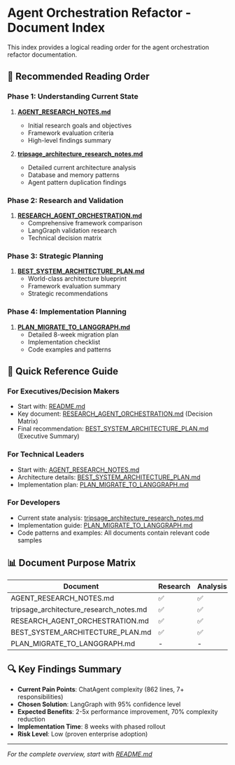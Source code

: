 # Agent Orchestration Refactor - Document Index

This index provides a logical reading order for the agent orchestration refactor documentation.

## 📖 Recommended Reading Order

### Phase 1: Understanding Current State

1. **[AGENT_RESEARCH_NOTES.md](./AGENT_RESEARCH_NOTES.md)**
   - Initial research goals and objectives
   - Framework evaluation criteria
   - High-level findings summary

2. **[tripsage_architecture_research_notes.md](./tripsage_architecture_research_notes.md)**
   - Detailed current architecture analysis
   - Database and memory patterns
   - Agent pattern duplication findings

### Phase 2: Research and Validation

1. **[RESEARCH_AGENT_ORCHESTRATION.md](./RESEARCH_AGENT_ORCHESTRATION.md)**
   - Comprehensive framework comparison
   - LangGraph validation research
   - Technical decision matrix

### Phase 3: Strategic Planning

1. **[BEST_SYSTEM_ARCHITECTURE_PLAN.md](./BEST_SYSTEM_ARCHITECTURE_PLAN.md)**
   - World-class architecture blueprint
   - Framework evaluation summary
   - Strategic recommendations

### Phase 4: Implementation Planning

1. **[PLAN_MIGRATE_TO_LANGGRAPH.md](./PLAN_MIGRATE_TO_LANGGRAPH.md)**
   - Detailed 8-week migration plan
   - Implementation checklist
   - Code examples and patterns

## 🎯 Quick Reference Guide

### For Executives/Decision Makers

- Start with: [README.md](./README.md)
- Key document: [RESEARCH_AGENT_ORCHESTRATION.md](./RESEARCH_AGENT_ORCHESTRATION.md) (Decision Matrix)
- Final recommendation: [BEST_SYSTEM_ARCHITECTURE_PLAN.md](./BEST_SYSTEM_ARCHITECTURE_PLAN.md) (Executive Summary)

### For Technical Leaders

- Start with: [AGENT_RESEARCH_NOTES.md](./AGENT_RESEARCH_NOTES.md)
- Architecture details: [BEST_SYSTEM_ARCHITECTURE_PLAN.md](./BEST_SYSTEM_ARCHITECTURE_PLAN.md)
- Implementation plan: [PLAN_MIGRATE_TO_LANGGRAPH.md](./PLAN_MIGRATE_TO_LANGGRAPH.md)

### For Developers

- Current state analysis: [tripsage_architecture_research_notes.md](./tripsage_architecture_research_notes.md)
- Implementation guide: [PLAN_MIGRATE_TO_LANGGRAPH.md](./PLAN_MIGRATE_TO_LANGGRAPH.md)
- Code patterns and examples: All documents contain relevant code samples

## 📊 Document Purpose Matrix

| Document | Research | Analysis | Planning | Implementation |
|----------|----------|----------|----------|----------------|
| AGENT_RESEARCH_NOTES.md | ✅ | ✅ | - | - |
| tripsage_architecture_research_notes.md | ✅ | ✅ | - | - |
| RESEARCH_AGENT_ORCHESTRATION.md | ✅ | ✅ | ✅ | - |
| BEST_SYSTEM_ARCHITECTURE_PLAN.md | ✅ | ✅ | ✅ | ✅ |
| PLAN_MIGRATE_TO_LANGGRAPH.md | - | - | ✅ | ✅ |

## 🔍 Key Findings Summary

- **Current Pain Points**: ChatAgent complexity (862 lines, 7+ responsibilities)
- **Chosen Solution**: LangGraph with 95% confidence level
- **Expected Benefits**: 2-5x performance improvement, 70% complexity reduction
- **Implementation Time**: 8 weeks with phased rollout
- **Risk Level**: Low (proven enterprise adoption)

---

*For the complete overview, start with [README.md](./README.md)*
